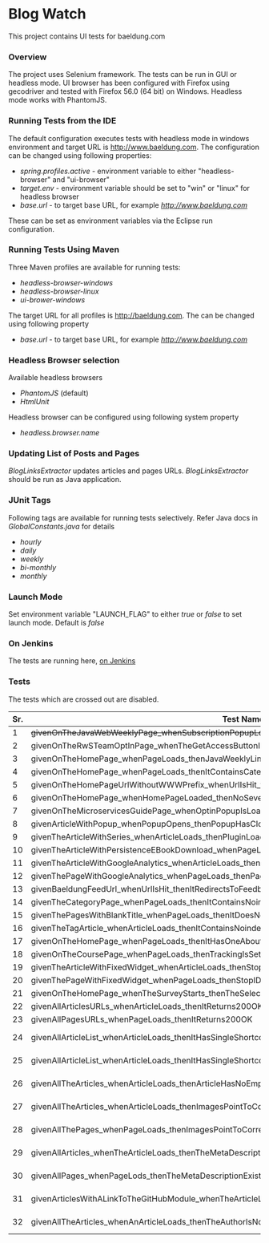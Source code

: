 # Blog Watch

This project contains UI tests for baeldung.com


### Overview

The project uses Selenium framework. The tests can be run in GUI or headless mode. UI browser has been configured with Firefox using gecodriver and tested with Firefox 56.0 (64 bit) on Windows. Headless mode works with PhantomJS. 


### Running Tests from the IDE

The default configuration executes tests with headless mode in windows environment and target URL is http://www.baeldung.com. The configuration can be changed using following properties:

  - _spring.profiles.active_ - environment variable to either "headless-browser" and "ui-browser"
  - _target.env_ - environment variable should be set to "win" or "linux" for headless browser
  - _base.url_ - to target base URL, for example _http://www.baeldung.com_

These can be set as environment variables via the Eclipse run configuration. 


### Running Tests Using Maven 

Three Maven profiles are available for running tests: 
  - _headless-browser-windows_
  - _headless-browser-linux_ 
  - _ui-brower-windows_

The target URL for all profiles is http://baeldung.com. The can be changed using following property

- _base.url_ - to target base URL, for example _http://www.baeldung.com_

### Headless Browser selection

Available headless browsers

- _PhantomJS_ (default)
- _HtmlUnit_

Headless browser can be configured using following system property

- _headless.browser.name_


### Updating List of Posts and Pages


_BlogLinksExtractor_ updates articles and pages URLs. _BlogLinksExtractor_ should be run as Java application. 


### JUnit Tags

Following tags are available for running tests selectively. Refer Java docs in _GlobalConstants.java_ for details
  - _hourly_
  - _daily_
  - _weekly_
  - _bi-monthly_
  - _monthly_


### Launch Mode
 
Set environment variable "LAUNCH_FLAG" to either _true_ or _false_ to set launch mode. Default is _false_


### On Jenkins
 
 The tests are running here, [on Jenkins](https://rest-security.ci.cloudbees.com/job/site-monitor/job/site-watch/)
 
### Tests
 The tests which are crossed out are disabled.

| Sr. | Test Name | Tag/Frequency |
| --- | --------- | ------------- |
| 1 | ~~givenOnTheJavaWebWeeklyPage_whenSubscriptionPopupLoads_thenItContainsSubscriptionElements~~ | hourly |
| 2 | givenOnTheRwSTeamOptInPage_whenTheGetAccessButtonIsClicked_thenTheOptInsPopupsWorkFine | hourly |
| 3 | givenOnTheHomePage_whenPageLoads_thenJavaWeeklyLinksMatchWithTheLinkText | daily |
| 4 | givenOnTheHomePage_whenPageLoads_thenItContainsCategoriesInTheFooterMenu | daily |
| 5 | givenOnTheHomePageUrlWithoutWWWPrefix_whenUrlIsHit_thenItRedirectsToWWW | daily |
| 6 | givenOnTheHomePage_whenHomePageLoaded_thenNoSevereMessagesInBrowserLog | daily |
| 7 | givenOnTheMicroservicesGuidePage_whenOptinPopupIsLoaded_thenItContainsImages | daily |
| 8 | givenArticleWithPopup_whenPopupOpens_thenPopupHasCloseButton | daily |
| 9 | givenTheArticleWithSeries_whenArticleLoads_thenPluginLoadsProperly | daily |
| 10 | givenTheArticleWithPersistenceEBookDownload_whenPageLoads_thenFooterImageIsDisplayed | daily |
| 11 | givenTheArticleWithGoogleAnalytics_whenArticleLoads_thenArticleHasAnalyticsCode | daily |
| 12 | givenThePageWithGoogleAnalytics_whenPageLoads_thenPageHasAnalyticsCode | daily |
| 13 | givenBaeldungFeedUrl_whenUrlIsHit_thenItRedirectsToFeedburner | daily |
| 14 | givenTheCategoryPage_whenPageLoads_thenItContainsNoindexRobotsMeta | daily |
| 15 | givenThePagesWithBlankTitle_whenPageLoads_thenItDoesNotContainNotitleText | daily |
| 16 | givenTheTagArticle_whenArticleLoads_thenItContainsNoindexRobotsMeta | daily
| 17 | givenOnTheHomePage_whenPageLoads_thenItHasOneAboutMenuInTheFooter | daily
| 18 | givenOnTheCoursePage_whenPageLoads_thenTrackingIsSetupCorrectly | daily |
| 19 | givenTheArticleWithFixedWidget_whenArticleLoads_thenStopIDIsConfiguredCorrectly | daily |
| 20 | givenThePageWithFixedWidget_whenPageLoads_thenStopIDIsConfiguredCorrectly | daily |
| 21 | givenOnTheHomePage_whenTheSurveyStarts_thenTheSelectValueIsPostedToTheDrip | weekly |
| 22 | givenAllArticlesURLs_whenArticleLoads_thenItReturns200OK | weekly |
| 23 | givenAllPagesURLs_whenPageLoads_thenItReturns200OK | weekly |
| 24 | givenAllArticleList_whenArticleLoads_thenItHasSingleShortcodeAtTheTop|twice-a-month |
| 25 | givenAllArticleList_whenArticleLoads_thenItHasSingleShortcodeAtTheEnd | twice-a-month |
| 26 | givenAllTheArticles_whenArticleLoads_thenArticleHasNoEmptyDiv | twice-a-month |
| 27 | givenAllTheArticles_whenArticleLoads_thenImagesPointToCorrectEnv | twice-a-month |
| 28 | givenAllThePages_whenPageLoads_thenImagesPointToCorrectEnv | twice-a-month |
| 29 | givenAllArticles_whenTheArticleLoads_thenTheMetaDescriptionExists | twice-a-month |
| 30 | givenAllPages_whenPageLods_thenTheMetaDescriptionExists | twice-a-month |
| 31 | givenArticlesWithALinkToTheGitHubModule_whenTheArticleLoads_thenTheGitHubModuleLinksBackToTheArticle | twice-a-month |
| 32 | givenAllTheArticles_whenAnArticleLoads_thenTheAuthorIsNotFromTheExcludedList | twice-a-month |












